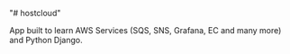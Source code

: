 "# hostcloud" 

App built to learn AWS Services (SQS, SNS, Grafana, EC and many more) and Python Django.
